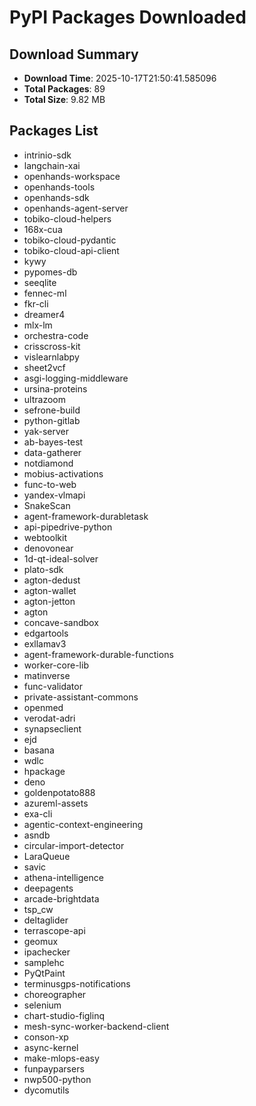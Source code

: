 # PyPI Packages Downloaded

## Download Summary
- **Download Time**: 2025-10-17T21:50:41.585096
- **Total Packages**: 89
- **Total Size**: 9.82 MB

## Packages List
- intrinio-sdk
- langchain-xai
- openhands-workspace
- openhands-tools
- openhands-sdk
- openhands-agent-server
- tobiko-cloud-helpers
- 168x-cua
- tobiko-cloud-pydantic
- tobiko-cloud-api-client
- kywy
- pypomes-db
- seeqlite
- fennec-ml
- fkr-cli
- dreamer4
- mlx-lm
- orchestra-code
- crisscross-kit
- vislearnlabpy
- sheet2vcf
- asgi-logging-middleware
- ursina-proteins
- ultrazoom
- sefrone-build
- python-gitlab
- yak-server
- ab-bayes-test
- data-gatherer
- notdiamond
- mobius-activations
- func-to-web
- yandex-vlmapi
- SnakeScan
- agent-framework-durabletask
- api-pipedrive-python
- webtoolkit
- denovonear
- 1d-qt-ideal-solver
- plato-sdk
- agton-dedust
- agton-wallet
- agton-jetton
- agton
- concave-sandbox
- edgartools
- exllamav3
- agent-framework-durable-functions
- worker-core-lib
- matinverse
- func-validator
- private-assistant-commons
- openmed
- verodat-adri
- synapseclient
- ejd
- basana
- wdlc
- hpackage
- deno
- goldenpotato888
- azureml-assets
- exa-cli
- agentic-context-engineering
- asndb
- circular-import-detector
- LaraQueue
- savic
- athena-intelligence
- deepagents
- arcade-brightdata
- tsp_cw
- deltaglider
- terrascope-api
- geomux
- ipachecker
- samplehc
- PyQtPaint
- terminusgps-notifications
- choreographer
- selenium
- chart-studio-figlinq
- mesh-sync-worker-backend-client
- conson-xp
- async-kernel
- make-mlops-easy
- funpayparsers
- nwp500-python
- dycomutils
